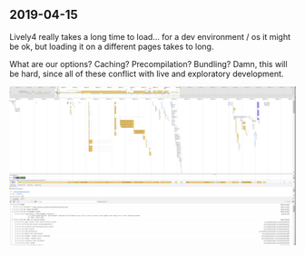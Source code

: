 ## 2019-04-15

Lively4 really takes a long time to load... for a dev environment / os it might be ok, but loading it on a different pages takes to long.

What are our options? Caching? Precompilation? Bundling? Damn, this will be hard, since all of these conflict with live and exploratory development. 



![](chrome_performance_log.png)